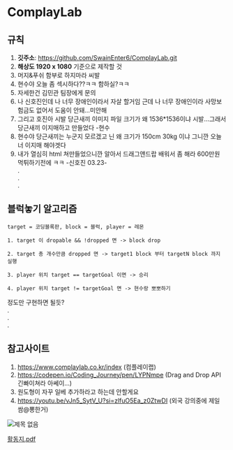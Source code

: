 # ComplayLab

## 규칙
1. **깃주소**: https://github.com/SwainEnter6/ComplayLab.git
2. **해상도 1920 x 1080** 기준으로 제작할 것
3. 머지&푸쉬 함부로 하지마라 씨발
4. 현수야 오늘 좀 섹시하다??ㅋㅋ 함하실?ㅋㅋ
5. 자세한건 김민관 팀장에게 문의
6. 나 신호진인데 나 너무 장애인이라서 자살 할거임 근데 
   나 너무 장애인이라 사망보험금도 없어서 도움이 안돼...미안해 
7. 그리고 호진아 시발 당근새끼 이미지 파일 크기가 왜 1536*1536이냐
    시발...그래서 당근새끼 이지매하고 만들었다 -현수
8. 현수야 당근새끼는 누군지 모르겠고 닌 왜 크기가 150cm 30kg 이냐 그니깐 오늘 너 이지매 해야겟다
9. 내가 열심히 html 쳐만들었으니깐 알아서 드래그앤드랍 배워서 좀 해라 600만원 먹튀하기전에 ㅋㅋ -신호진 03.23-  
.  
.  
.  

## 블럭놓기 알고리즘

```
target = 코딩블록판, block = 블럭, player = 레몬

1. target 이 dropable && !dropped 면 -> block drop

2. target 총 개수만큼 dropped 면 -> target1 block 부터 targetN block 까지 실행

3. player 위치 target == targetGoal 이면 -> 승리

4. player 위치 target != targetGoal 면 -> 현수랑 뽀뽀하기
```
정도만 구현하면 될듯?  
.  
.  
.  
  
## 참고사이트
1. https://www.complaylab.co.kr/index (컴플레이랩)
2. https://codepen.io/Coding_Journey/pen/LYPNmpe (Drag and Drop API 긴빠이쳐라 아쎄이...)
3. 원도형이 자꾸 일베 추가하라고 하는데 안할게요
4. https://youtu.be/vJn5_SytV_U?si=zlfuO5Ea_z0ZtwDI (외국 강의중에 제일 쌈@뽕한거)

![제목 없음](https://github.com/SwainEnter6/ComplayLab/assets/151621551/fbe5a1b7-5182-4aa6-b76e-5b09f41ae8e2)


[활동지.pdf](https://github.com/SwainEnter6/ComplayLab/files/14715830/default.pdf)
